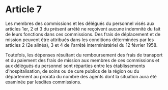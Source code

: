 # Article 7

Les membres des commissions et les délégués du personnel visés aux articles 1er, 2 et 3 du présent arrêté ne reçoivent aucune indemnité du fait de leurs fonctions dans ces commissions. Des frais de déplacement et de mission peuvent être attribués dans les conditions déterminées par les articles 2 (2e alinéa), 3 et 4 de l'arrêté interministériel du 12 février 1958.

Toutefois, les dépenses résultant du remboursement des frais de transport et du paiement des frais de mission aux membres de ces commissions et aux délégués du personnel sont réparties entre les établissements d'hospitalisation, de soins ou de cure publics de la région ou du département au prorata du nombre des agents dont la situation aura été examinée par lesdites commissions.
